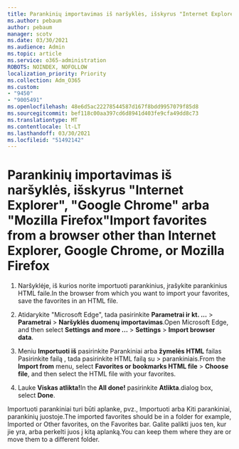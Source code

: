```yaml
---
title: Parankinių importavimas iš naršyklės, išskyrus "Internet Explorer", "Google Chrome" arba "Mozilla Firefox"
ms.author: pebaum
author: pebaum
manager: scotv
ms.date: 03/30/2021
ms.audience: Admin
ms.topic: article
ms.service: o365-administration
ROBOTS: NOINDEX, NOFOLLOW
localization_priority: Priority
ms.collection: Adm_O365
ms.custom:
- "9450"
- "9005491"
ms.openlocfilehash: 48e6d5ac22278544587d167f8bdd9957079f85d8
ms.sourcegitcommit: bef118c00aa397cd6d8941d403fe9cfa49dd8c73
ms.translationtype: MT
ms.contentlocale: lt-LT
ms.lasthandoff: 03/30/2021
ms.locfileid: "51492142"
---
```

# <a name="import-favorites-from-a-browser-other-than-internet-explorer-google-chrome-or-mozilla-firefox"></a><span data-ttu-id="c5f16-102">Parankinių importavimas iš naršyklės, išskyrus "Internet Explorer", "Google Chrome" arba "Mozilla Firefox"</span><span class="sxs-lookup"><span data-stu-id="c5f16-102">Import favorites from a browser other than Internet Explorer, Google Chrome, or Mozilla Firefox</span></span>

1. <span data-ttu-id="c5f16-103">Naršyklėje, iš kurios norite importuoti parankinius, įrašykite parankinius HTML faile.</span><span class="sxs-lookup"><span data-stu-id="c5f16-103">In the browser from which you want to import your favorites, save the favorites in an HTML file.</span></span>

1. <span data-ttu-id="c5f16-104">Atidarykite "Microsoft Edge", tada pasirinkite **Parametrai ir kt. ...**  >  **Parametrai**  >  **Naršyklės duomenų importavimas**.</span><span class="sxs-lookup"><span data-stu-id="c5f16-104">Open Microsoft Edge, and then select **Settings and more ...** > **Settings** > **Import browser data**.</span></span>

1. <span data-ttu-id="c5f16-105">Meniu **Importuoti iš** pasirinkite Parankiniai arba **žymelės HTML** failas Pasirinkite failą , tada pasirinkite HTML failą su  >  parankiniais.</span><span class="sxs-lookup"><span data-stu-id="c5f16-105">From the **Import from** menu, select **Favorites or bookmarks HTML file** > **Choose file**, and then select the HTML file with your favorites.</span></span>

1. <span data-ttu-id="c5f16-106">Lauke **Viskas atlikta!**</span><span class="sxs-lookup"><span data-stu-id="c5f16-106">In the **All done!**</span></span> <span data-ttu-id="c5f16-107">pasirinkite **Atlikta**.</span><span class="sxs-lookup"><span data-stu-id="c5f16-107">dialog box, select **Done**.</span></span>

<span data-ttu-id="c5f16-108">Importuoti parankiniai turi būti aplanke, pvz., Importuoti arba Kiti parankiniai, parankinių juostoje.</span><span class="sxs-lookup"><span data-stu-id="c5f16-108">The imported favorites should be in a folder for example, Imported or Other favorites, on the Favorites bar.</span></span> <span data-ttu-id="c5f16-109">Galite palikti juos ten, kur jie yra, arba perkelti juos į kitą aplanką.</span><span class="sxs-lookup"><span data-stu-id="c5f16-109">You can keep them where they are or move them to a different folder.</span></span>